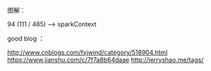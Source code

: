 图解：

94 (111 / 485)  -->  sparkContext

good blog ：

http://www.cnblogs.com/fxjwind/category/518904.html
https://www.jianshu.com/c/7f7a8b64daae
http://jerryshao.me/tags/


